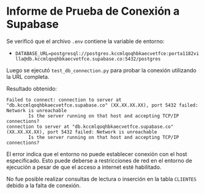 # Informe de Prueba de Conexión a Supabase

Se verificó que el archivo `.env` contiene la variable de entorno:
- `DATABASE_URL=postgresql://postgres.kccmlqoqhbkaecvetfce:porta1182villa@db.kccmlqoqhbkaecvetfce.supabase.co:5432/postgres`

Luego se ejecutó `test_db_connection.py` para probar la conexión utilizando la URL completa.

Resultado obtenido:
```
Failed to connect: connection to server at "db.kccmlqoqhbkaecvetfce.supabase.co" (XX.XX.XX.XX), port 5432 failed: Network is unreachable
        Is the server running on that host and accepting TCP/IP connections?
connection to server at "db.kccmlqoqhbkaecvetfce.supabase.co" (XX.XX.XX.XX), port 5432 failed: Network is unreachable
        Is the server running on that host and accepting TCP/IP connections?
```

El error indica que el entorno no puede establecer conexión con el host especificado. Esto puede deberse a restricciones de red en el entorno de ejecución a pesar de que el acceso a internet esté habilitado.

No fue posible realizar consultas de lectura o inserción en la tabla `CLIENTES` debido a la falta de conexión.

